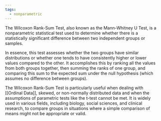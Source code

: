 ```yaml
---
tags:
  - nonparametric
---
```

The Wilcoxon Rank-Sum Test, also known as the Mann-Whitney U Test, is a nonparametric statistical test used to determine whether there is a statistically significant difference between two independent groups or samples. 

In essence, this test assesses whether the two groups have similar distributions or whether one tends to have consistently higher or lower values compared to the other. It accomplishes this by ranking all the values from both groups together, then summing the ranks of one group, and comparing this sum to the expected sum under the null hypothesis (which assumes no difference between groups).

The Wilcoxon Rank-Sum Test is particularly useful when dealing with [[Ordinal Data]], skewed, or non-normally distributed data and when the assumptions of parametric tests like the t-test cannot be met. It is widely used in various fields, including biology, social sciences, and clinical research, to compare groups in situations where a simple comparison of means might not be appropriate or valid.